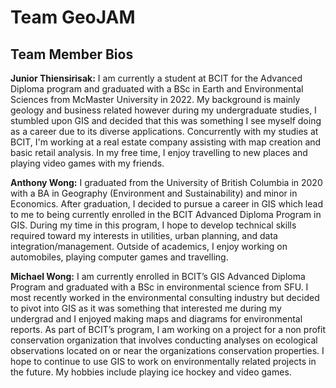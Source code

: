 # Team GeoJAM
## Team Member Bios
**Junior Thiensirisak:** I am currently a student at BCIT for the Advanced Diploma program  and graduated with a BSc in Earth and Environmental Sciences from McMaster University in 2022. My background is mainly geology and business related however during my undergraduate studies, I stumbled upon GIS and decided that this was something I see myself doing as a career due to its diverse applications. Concurrently with my studies at BCIT, I'm working at a real estate company assisting with map creation and basic retail analysis. In my free time, I enjoy travelling to new places and playing video games with my friends.

**Anthony Wong:** I graduated from the University of British Columbia in 2020 with a BA in Geography (Environment and Sustainability) and minor in Economics. After graduation, I decided to pursue a career in GIS which lead to me to being currently enrolled in the BCIT Advanced Diploma Program in GIS. During my time in this program, I hope to develop technical skills required toward my interests in utilities, urban planning, and data integration/management. Outside of academics, I enjoy working on automobiles, playing computer games and travelling. 

**Michael Wong:** I am currently enrolled in BCIT’s GIS Advanced Diploma Program and graduated with a BSc in environmental science from SFU. I most recently worked in the environmental consulting industry but decided to pivot into GIS as it was something that interested me during my undergrad and I enjoyed making maps and diagrams for environmental reports. As part of BCIT’s program, I am working on a project for a non profit conservation organization that involves conducting analyses on ecological observations located on or near the organizations conservation properties. I hope to continue to use GIS to work on environmentally related projects in the future. My hobbies include playing ice hockey and video games.
